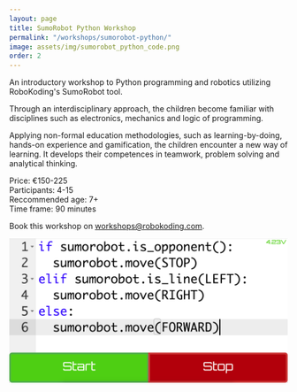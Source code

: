 ```yaml
---
layout: page
title: SumoRobot Python Workshop
permalink: "/workshops/sumorobot-python/"
image: assets/img/sumorobot_python_code.png
order: 2
---
```


An introductory workshop to Python programming and robotics utilizing RoboKoding's SumoRobot tool.

Through an interdisciplinary approach, the children become familiar with disciplines such as electronics, mechanics and logic of programming.

Applying non-formal education methodologies, such as learning-by-doing, hands-on experience and gamification, the children encounter a new way of learning. It develops their competences in teamwork, problem solving and analytical thinking.

Price: €150-225  
Participants: 4-15  
Reccommended age: 7+  
Time frame: 90 minutes

Book this workshop on [workshops@robokoding.com](#).

![sumorobot-workshop](/assets/img/sumorobot_python_code.png)
